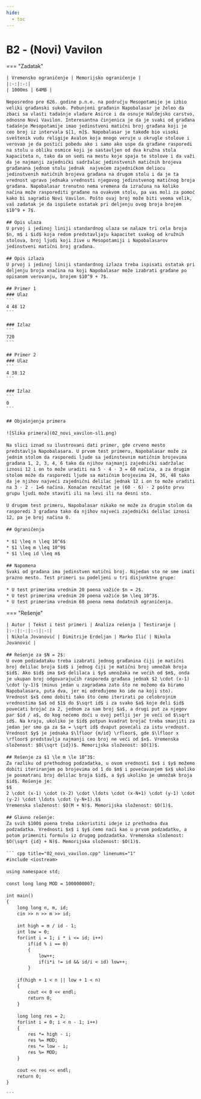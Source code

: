 ```yaml
---
hide:
  - toc
---
```


# B2 - (Novi) Vavilon

=== "Zadatak"
	
	| Vremensko ograničenje | Memorijsko ograničenje |
	|:-:|:-:|
	| 1000ms | 64MB |
	
	Neposredno pre 626. godine p.n.e. na području Mesopotamije je izbio veliki građanski sukob. Pobunjeni građanin Napobalasar je želeo da zbaci sa vlasti tadašnje vladare Asirce i da osnuje Haldejsko carstvo, odnosno Novi Vavilon. Interesantna činjenica je da je svaki od građana tadašnje Mesopotamije imao jedinstveni matični broj građana koji je ceo broj iz intervala $[1, m]$. Napobalasar je takođe bio visoki sveštenik vudu religije Avalon koja mnogo veruje u okrugle stolove i verovao je da postići pobedu ako i samo ako uspe da građane rasporedi na stolu u obliku osmice koji je sastavljen od dva kružna stola kapaciteta n, tako da on sedi na mestu koje spaja te stolove i da važi da je najmanji zajednički sadržalac jedinstvenih matičnih brojeva građanana jednom stolu jednak  najvećem zajedničkom deliocu jedinstvenih matičnih brojeva građana na drugom stolu i da je ta vrednost upravo jednaka vrednosti njegovog jedinstvenog matičnog broja građana. Napobalasar trenutno nema vremena da izračuna na koliko načina može rasporediti građane na ovakvom stolu, pa vas moli za pomoć kako bi sagradio Novi Vavilon. Pošto ovaj broj može biti veoma velik, vaš zadatak je da ispišete ostatak pri deljenju ovog broja brojem $10^9 + 7$.
	
	## Opis ulaza
	U prvoj i jedinoj liniji standardnog ulaza se nalaze tri cela broja $n, m$ i $id$ koja redom predstavljaju kapacitet svakog od kružnih stolova, broj ljudi koji žive u Mesopotamiji i Napobalasarov jedinstveni matični broj građana.
	
	## Opis izlaza
	U prvoj i jedinoj liniji standardnog izlaza treba ispisati ostatak pri deljenju broja xnačina na koji Napobalasar može izabrati građane po opisanom verovanju, brojem $10^9 + 7$.
	
	## Primer 1
	### Ulaz
	```
	4 48 12
	```
	
	### Izlaz
	```
	720
	```
	
	## Primer 2
	### Ulaz
	```
	4 38 12
	```
	
	### Izlaz
	```
	0
	```
	
	## Objašnjenja primera
	
	![Slika primera](02_novi_vavilon-sl1.png)
	
	Na slici iznad su ilustrovani dati primer, gde crveno mesto predstavlja Napobalasara. U prvom test primeru, Napobalasar može za jednim stolom da rasporedi ljude sa jedinstevnim matičnim brojevima građana 1, 2, 3, 4, 6 tako da njihov najmanji zajednički sadržalac iznosi 12 i on to može uraditi na 5 · 4 · 3 = 60 načina, a za drugim stolom može da rasporedi ljude sa matičnim brojevima 24, 36, 48 tako da je njihov najveći zajednični delilac jednak 12 i on to može uraditi na 3 · 2 · 1=6 načina. Konačan rezultat je (60 · 6) · 2 pošto prvu grupu ljudi može staviti ili na levi ili na desni sto.
	
	U drugom test primeru, Napobalasar nikako ne može za drugim stolom da rasporedi 3 građana tako da njihov najveći zajednički delilac iznosi 12, pa je broj načina 0.
	
	## Ograničenja
	
	* $1 \leq n \leq 10^6$
	* $1 \leq m \leq 10^9$
	* $1 \leq id \leq m$
	
	## Napomena
	Svaki od građana ima jedinstven matični broj. Nijedan sto ne sme imati prazno mesto. Test primeri su podeljeni u tri disjunktne grupe:
	
	* U test primerima vrednim 20 poena važiće $n = 2$.
	* U test primerima vrednim 20 poena važiće $m \leq 10^3$.
	* U test primerima vrednim 60 poena nema dodatnih ograničenja.
	
=== "Rešenje"
	
	| Autor | Tekst i test primeri | Analiza rеšenja | Testiranje |
	|:-:|:-:|:-:|:-:|
	| Nikola Jovanović | Dimitrije Erdeljan | Marko Ilić | Nikola Jovanović |
	
	## Rešenje za $N = 2$:
	U ovom podzadataku treba izabrati jednog građanina čiji je matični broj delilac broja $id$ i jednog čiji je matični broj umnožak broja $id$. Ako $id$ ima $x$ delilaca i $y$ umnožaka ne većih od $m$, onda je ukupan broj odgovarajućih rasporeda građana jednak $2 \cdot (x-1) \cdot (y-1)$ (minus jedan u zagradama zato što ne možemo da biramo Napobalasara, puta dva, jer mi određujemo ko ide na koji sto). Vrednost $x$ ćemo dobiti tako što ćemo iterirati po celobrojnim vrednostima $a$ od $1$ do $\sqrt id$ i za svako $a$ koje deli $id$ povećati brojač za 2, jednom za sam broj $a$, a drugi put za njegov par $id / a$, do kog nećemo doći u ovoj petlji jer je veći od $\sqrt id$. Na kraju, ukoliko je $id$ potpun kvadrat brojač treba smanjiti za jedan jer smo ga za $a = \sqrt id$ dvaput povećali za istu vrednost. Vrednost $y$ je jednaka $\lfloor {m/id} \rfloor$, gde $\lfloor x \rfloor$ predstavlja najmanji ceo broj ne veći od $x$. Vremenska složenost: $O(\sqrt {id})$. Memorijska složenost: $O(1)$.
	
	## Rešenje za $1 \le m \le 10^3$:
	Za razliku od prethodnog podzadatka, u ovom vrednosti $x$ i $y$ možemo dobiti iteriranjem po brojevima od 1 do $m$ i povećavanjem $x$ ukoliko je posmatrani broj delilac broja $id$, a $y$ ukoliko je umnožak broja $id$. Rešenje je: 
	$$
	2 \cdot (x-1) \cdot (x-2) \cdot \ldots \cdot (x-N+1) \cdot (y-1) \cdot (y-2) \cdot \ldots \cdot (y-N+1).$$ 
	Vremenska složenost: $O(M + N)$. Memorijska složenost: $O(1)$.
	
	## Glavno rešenje:
	Za svih $100$ poena treba iskoristiti ideje iz prethodna dva podzadatka. Vrednosti $x$ i $y$ ćemo naći kao u prvom podzadatku, a potom primeniti formulu iz drugog podzadatka. Vremenska složenost: $O(\sqrt {id} + N)$. Memorijska složenost: $O(1)$.
	
	``` cpp title="02_novi_vavilon.cpp" linenums="1"
	#include <iostream>
	
	using namespace std;
	
	const long long MOD = 1000000007;
	
	int main()
	{
		long long n, m, id;
		cin >> n >> m >> id;
	
		int high = m / id - 1;
		int low = 0;
		for(int i = 1; i * i <= id; i++)
			if(id % i == 0)
			{
				low++;
				if(i*i != id && id/i < id) low++;
			}
	
		if(high + 1 < n || low + 1 < n)
		{
			cout << 0 << endl;
			return 0;
		}
		
		long long res = 2;
		for(int i = 0; i < n - 1; i++)
		{
			res *= high - i;
			res %= MOD;
			res *= low - i;
			res %= MOD;
		}
	
		cout << res << endl;
		return 0;
	}

	```
